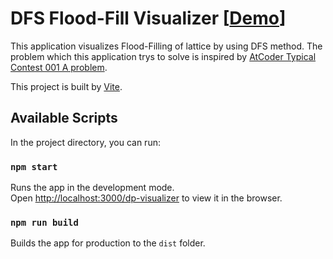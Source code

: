 # DFS Flood-Fill Visualizer [[Demo](https://yukiyokotani.github.io/dfs-flood-fill-visualizer/)]


This application visualizes Flood-Filling of lattice by using DFS method.
The problem which this application trys to solve is inspired by [AtCoder Typical Contest 001 A problem](https://atc001.contest.atcoder.jp/tasks/dfs_a).

This project is built by [Vite](https://vitejs.dev/).

## Available Scripts

In the project directory, you can run:

### `npm start`

Runs the app in the development mode.<br />
Open [http://localhost:3000/dp-visualizer](http://localhost:3000/dp-visualizer) to view it in the browser.

### `npm run build`

Builds the app for production to the `dist` folder.<br />


